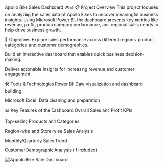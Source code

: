 Apollo Bike Sales Dashboard 🚲📊
📋 Project Overview
This project focuses on analyzing the sales data of Apollo Bikes to uncover meaningful business insights.
Using Microsoft Power BI, the dashboard presents key metrics like revenue, profit, product category performance, and regional sales trends to help drive business growth.

🎯 Objectives
Explore sales performance across different regions, product categories, and customer demographics.

Build an interactive dashboard that enables quick business decision-making.

Deliver actionable insights for increasing revenue and customer engagement.

🛠️ Tools & Technologies
Power BI: Data visualization and dashboard building

Microsoft Excel: Data cleaning and preparation

📊 Key Features of the Dashboard
Overall Sales and Profit KPIs

Top-selling Products and Categories

Region-wise and Store-wise Sales Analysis

Monthly/Quarterly Sales Trend

Customer Demographic Analysis (if included)

![Appolo Bike Sale Dashboard](https://github.com/user-attachments/assets/a98bd2c2-39af-481e-811b-8aed37107ff3)
